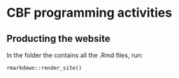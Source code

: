 # CBF programming activities 

## Producting the website

In the folder the contains all the .Rmd files, run: 

  ```
  rmarkdown::render_site()

  ```
